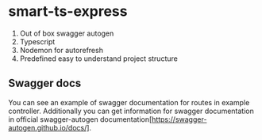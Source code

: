 # smart-ts-express

1. Out of box swagger autogen
2. Typescript
3. Nodemon for autorefresh
4. Predefined easy to understand project structure

## Swagger docs
You can see an example of swagger documentation for routes in example controller.
Additionally you can get information for swagger documentation in official swagger-autogen documentation[https://swagger-autogen.github.io/docs/].
